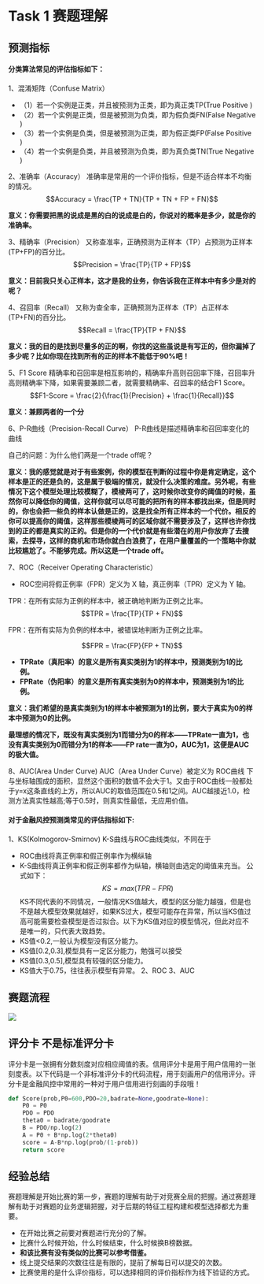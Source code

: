 # Task 1 赛题理解

## 预测指标

#### 分类算法常见的评估指标如下：

1、混淆矩阵（Confuse Matrix）

- （1）若一个实例是正类，并且被预测为正类，即为真正类TP(True Positive )
- （2）若一个实例是正类，但是被预测为负类，即为假负类FN(False Negative )
- （3）若一个实例是负类，但是被预测为正类，即为假正类FP(False Positive )
- （4）若一个实例是负类，并且被预测为负类，即为真负类TN(True Negative )

2、准确率（Accuracy）
准确率是常用的一个评价指标，但是不适合样本不均衡的情况。
$$Accuracy = \frac{TP + TN}{TP + TN + FP + FN}$$

**意义：你需要把黑的说成是黑的白的说成是白的，你说对的概率是多少，就是你的准确率。**

3、精确率（Precision）
又称查准率，正确预测为正样本（TP）占预测为正样本(TP+FP)的百分比。
$$Precision = \frac{TP}{TP + FP}$$

**意义：目前我只关心正样本，这才是我的业务，你告诉我在正样本中有多少是对的呢？**

4、召回率（Recall）
又称为查全率，正确预测为正样本（TP）占正样本(TP+FN)的百分比。
$$Recall = \frac{TP}{TP + FN}$$

**意义：我的目的是找到尽量多的正的啊，你找的这些虽说是有写正的，但你漏掉了多少呢？比如你现在找到所有的正的样本不能低于90%吧！**

5、F1 Score
精确率和召回率是相互影响的，精确率升高则召回率下降，召回率升高则精确率下降，如果需要兼顾二者，就需要精确率、召回率的结合F1 Score。
$$F1-Score = \frac{2}{\frac{1}{Precision} + \frac{1}{Recall}}$$

**意义：兼顾两者的一个分**

6、P-R曲线（Precision-Recall Curve）
P-R曲线是描述精确率和召回率变化的曲线

自己的问题：为什么他们两是一个trade off呢？

**意义：我的感觉就是对于有些案例，你的模型在判断的过程中你是肯定确定，这个样本是正的还是负的，这是属于极端的情况，就没什么决策的难度。另外呢，有些情况下这个模型处理比较模糊了，模棱两可了，这时候你改变你的阈值的时候，虽然你可以降低你的阈值，这样你就可以尽可能的把所有的样本都找出来，但是同时的，你也会把一些负的样本认做是正的，这是找全所有正样本的一个代价。相反的你可以提高你的阈值，这样那些模棱两可的区域你就不需要涉及了，这样也许你找到的正的都是真实的正的。但是你的一个代价就是有些潜在的用户你放弃了去搜索，去探寻，这样的商机和市场你就白白浪费了，在用户量覆盖的一个策略中你就比较尴尬了。不能够完成。所以这是一个trade off。**

7、ROC（Receiver Operating Characteristic）

- ROC空间将假正例率（FPR）定义为 X 轴，真正例率（TPR）定义为 Y 轴。

TPR：在所有实际为正例的样本中，被正确地判断为正例之比率。
$$TPR = \frac{TP}{TP + FN}$$

FPR：在所有实际为负例的样本中，被错误地判断为正例之比率。

$$FPR = \frac{FP}{FP + TN}$$

- **TPRate（真阳率）的意义是所有真实类别为1的样本中，预测类别为1的比例。**
- **FPRate（伪阳率）的意义是所有真实类别为0的样本中，预测类别为1的比例。**

**意义：我们希望的是真实类别为1的样本中被预测为1的比例，要大于真实为0的样本中预测为0的比例。**

**最理想的情况下，既没有真实类别为1而错分为0的样本——TPRate一直为1，也没有真实类别为0而错分为1的样本——FP rate一直为0，AUC为1，这便是AUC的极大值。**

8、AUC(Area Under Curve)
AUC（Area Under Curve）被定义为	ROC曲线	下与坐标轴围成的面积，显然这个面积的数值不会大于1。又由于ROC曲线一般都处于y=x这条直线的上方，所以AUC的取值范围在0.5和1之间。AUC越接近1.0，检测方法真实性越高;等于0.5时，则真实性最低，无应用价值。

#### 对于金融风控预测类常见的评估指标如下:

1、KS(Kolmogorov-Smirnov)
K-S曲线与ROC曲线类似，不同在于

- ROC曲线将真正例率和假正例率作为横纵轴
- K-S曲线将真正例率和假正例率都作为纵轴，横轴则由选定的阈值来充当。
  公式如下：
  $$KS=max(TPR-FPR)$$
  KS不同代表的不同情况，一般情况KS值越大，模型的区分能力越强，但是也不是越大模型效果就越好，如果KS过大，模型可能存在异常，所以当KS值过高可能需要检查模型是否过拟合。以下为KS值对应的模型情况，但此对应不是唯一的，只代表大致趋势。
- KS值<0.2,一般认为模型没有区分能力。
- KS值[0.2,0.3],模型具有一定区分能力，勉强可以接受
- KS值[0.3,0.5],模型具有较强的区分能力。
- KS值大于0.75，往往表示模型有异常。
  2、ROC
  3、AUC





## 赛题流程

![](https://img-blog.csdnimg.cn/2020090509170561.png)



## 评分卡 不是标准评分卡

评分卡是一张拥有分数刻度对应相应阈值的表。信用评分卡是用于用户信用的一张刻度表。以下代码是一个非标准评分卡的代码流程，用于刻画用户的信用评分。评分卡是金融风控中常用的一种对于用户信用进行刻画的手段哦！

```python
def Score(prob,P0=600,PDO=20,badrate=None,goodrate=None):
    P0 = P0
    PDO = PDO
    theta0 = badrate/goodrate
    B = PDO/np.log(2)
    A = P0 + B*np.log(2*theta0)
    score = A-B*np.log(prob/(1-prob))
    return score
```


## 经验总结

赛题理解是开始比赛的第一步，赛题的理解有助于对竞赛全局的把握。通过赛题理解有助于对赛题的业务逻辑把握，对于后期的特征工程构建和模型选择都尤为重要。

- 在开始比赛之前要对赛题进行充分的了解。
- 比赛什么时候开始，什么时候结束，什么时候换B榜数据。
- **和该比赛有没有类似的比赛可以参考借鉴。**
- 线上提交结果的次数往往是有限的，提前了解每日可以提交的次数。
- 比赛使用的是什么评价指标，可以选择相同的评价指标作为线下验证的方式。